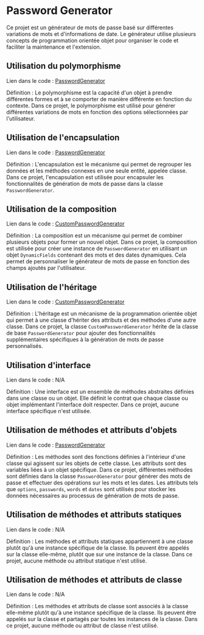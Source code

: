 # Password Generator

Ce projet est un générateur de mots de passe basé sur différentes variations de mots et d'informations de date. Le générateur utilise plusieurs concepts de programmation orientée objet pour organiser le code et faciliter la maintenance et l'extension.

## Utilisation du polymorphisme

Lien dans le code : [PasswordGenerator](https://github.com/SP4RT49/passwordGuesser/blob/main/passwordGuesser.py)

Définition : Le polymorphisme est la capacité d'un objet à prendre différentes formes et à se comporter de manière différente en fonction du contexte. Dans ce projet, le polymorphisme est utilisé pour générer différentes variations de mots en fonction des options sélectionnées par l'utilisateur.

## Utilisation de l'encapsulation

Lien dans le code : [PasswordGenerator](https://github.com/SP4RT49/passwordGuesser/blob/main/passwordGuesser.py)

Définition : L'encapsulation est le mécanisme qui permet de regrouper les données et les méthodes connexes en une seule entité, appelée classe. Dans ce projet, l'encapsulation est utilisée pour encapsuler les fonctionnalités de génération de mots de passe dans la classe `PasswordGenerator`.

## Utilisation de la composition

Lien dans le code : [CustomPasswordGenerator](https://github.com/SP4RT49/passwordGuesser/blob/main/passwordGuesser.py)

Définition : La composition est un mécanisme qui permet de combiner plusieurs objets pour former un nouvel objet. Dans ce projet, la composition est utilisée pour créer une instance de `PasswordGenerator` en utilisant un objet `DynamicFields` contenant des mots et des dates dynamiques. Cela permet de personnaliser le générateur de mots de passe en fonction des champs ajoutés par l'utilisateur.

## Utilisation de l'héritage

Lien dans le code : [CustomPasswordGenerator](https://github.com/SP4RT49/passwordGuesser/blob/main/passwordGuesser.py)

Définition : L'héritage est un mécanisme de la programmation orientée objet qui permet à une classe d'hériter des attributs et des méthodes d'une autre classe. Dans ce projet, la classe `CustomPasswordGenerator` hérite de la classe de base `PasswordGenerator` pour ajouter des fonctionnalités supplémentaires spécifiques à la génération de mots de passe personnalisés.

## Utilisation d'interface

Lien dans le code : N/A

Définition : Une interface est un ensemble de méthodes abstraites définies dans une classe ou un objet. Elle définit le contrat que chaque classe ou objet implémentant l'interface doit respecter. Dans ce projet, aucune interface spécifique n'est utilisée.

## Utilisation de méthodes et attributs d'objets

Lien dans le code : [PasswordGenerator](https://github.com/SP4RT49/passwordGuesser/blob/main/passwordGuesser.py)

Définition : Les méthodes sont des fonctions définies à l'intérieur d'une classe qui agissent sur les objets de cette classe. Les attributs sont des variables liées à un objet spécifique. Dans ce projet, différentes méthodes sont définies dans la classe `PasswordGenerator` pour générer des mots de passe et effectuer des opérations sur les mots et les dates. Les attributs tels que `options`, `passwords`, `words` et `dates` sont utilisés pour stocker les données nécessaires au processus de génération de mots de passe.

## Utilisation de méthodes et attributs statiques

Lien dans le code : N/A

Définition : Les méthodes et attributs statiques appartiennent à une classe plutôt qu'à une instance spécifique de la classe. Ils peuvent être appelés sur la classe elle-même, plutôt que sur une instance de la classe. Dans ce projet, aucune méthode ou attribut statique n'est utilisé.

## Utilisation de méthodes et attributs de classe

Lien dans le code : N/A

Définition : Les méthodes et attributs de classe sont associés à la classe elle-même plutôt qu'à une instance spécifique de la classe. Ils peuvent être appelés sur la classe et partagés par toutes les instances de la classe. Dans ce projet, aucune méthode ou attribut de classe n'est utilisé.
